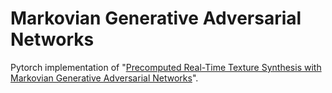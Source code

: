 # Markovian Generative Adversarial Networks

Pytorch implementation of "[Precomputed Real-Time Texture Synthesis with Markovian Generative Adversarial Networks](https://arxiv.org/abs/1604.04382)".